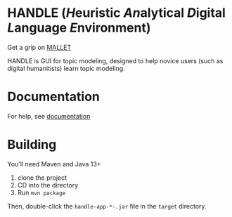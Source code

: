# HANDLE (*H*euristic *An*alytical *D*igital *L*anguage *E*nvironment)

Get a grip on [MALLET](http://mallet.cs.umass.edu/)

HANDLE is GUI for topic modeling, designed to help novice users (such as digital humanitists) learn topic modeling.

# Documentation

For help, see [documentation](https://docs.google.com/document/d/1rq3vbxXNRgpy6h8hfv4-8q5E7N69JbmNKuXT_E_DouY/edit#)

# Building
You'll need Maven and Java 13+

1. clone the project
1. CD into the directory
1. Run `mvn package`

Then, double-click the `handle-app-*-.jar` file in the `target` directory.
